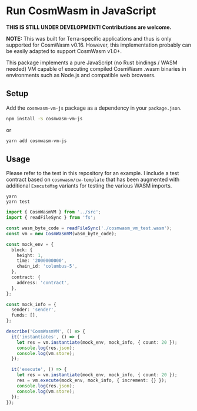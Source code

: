 # Run CosmWasm in JavaScript

**THIS IS STILL UNDER DEVELOPMENT! Contributions are welcome.**

**NOTE:** This was built for Terra-specific applications and thus is only supported for CosmWasm v0.16. However, this implementation probably can be easily adapted to support CosmWasm v1.0+.

This package implements a pure JavaScript (no Rust bindings / WASM needed) VM capable of executing compiled CosmWasm .wasm binaries in environments such as Node.js and compatible web browsers.

## Setup

Add the `cosmwasm-vm-js` package as a dependency in your `package.json`.

```sh
npm install -S cosmwasm-vm-js
```

or

```sh
yarn add cosmwasm-vm-js
```

##

## Usage

Please refer to the test in this repository for an example. I include a test contract based on `cosmwasm/cw-template` that has been augmented with additional `ExecuteMsg` variants for testing the various WASM imports.

```
yarn
yarn test
```

```ts
import { CosmWasmVM } from '../src';
import { readFileSync } from 'fs';

const wasm_byte_code = readFileSync('./cosmwasm_vm_test.wasm');
const vm = new CosmWasmVM(wasm_byte_code);

const mock_env = {
  block: {
    height: 1,
    time: '2000000000',
    chain_id: 'columbus-5',
  },
  contract: {
    address: 'contract',
  },
};

const mock_info = {
  sender: 'sender',
  funds: [],
};

describe('CosmWasmVM', () => {
  it('instantiates', () => {
    let res = vm.instantiate(mock_env, mock_info, { count: 20 });
    console.log(res.json);
    console.log(vm.store);
  });

  it('execute', () => {
    let res = vm.instantiate(mock_env, mock_info, { count: 20 });
    res = vm.execute(mock_env, mock_info, { increment: {} });
    console.log(res.json);
    console.log(vm.store);
  });
});
```
